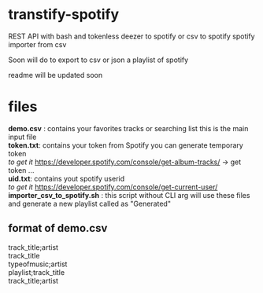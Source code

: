 # transtify-spotify
REST API with bash and tokenless
deezer to spotify 
or csv to spotify 
spotify importer from csv


Soon will do to export to csv or json a playlist of spotify


readme will be updated soon



# files  
**demo.csv** : contains your favorites tracks or searching list this is the main input file  
**token.txt**: contains your token from Spotify you can generate temporary token   
              *to get it* https://developer.spotify.com/console/get-album-tracks/ -> get token ...  
**uid.txt**: contains yout spotify userid   
              *to get it* https://developer.spotify.com/console/get-current-user/  
**importer_csv_to_spotify.sh** : this script without CLI arg will use these files and generate a new playlist called as "Generated"  




## format of demo.csv   
track_title;artist  
track_title  
typeofmusic;artist  
playlist;track_title  
track_title;artist  

